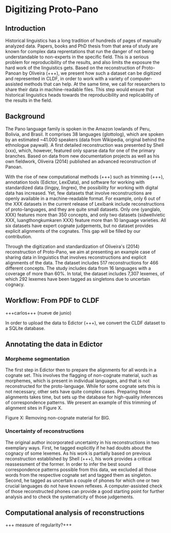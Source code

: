 # Digitizing Proto-Pano

## Introduction

Historical linguistics has a long tradition of hundreds of pages of manually analyzed data. Papers, books and PhD thesis from that area of study are known for complex data reprentations that run the danger of not being understandable to non-experts in the specific field. This is a serious problem for reproducibility of the results, and also limits the exposure the hard work of the linguistics gets. Based on the reconstruction of Proto-Panoan by Oliveira (+++), we present how such a dataset can be digitized and represented in CLDF, in order to work with a variety of computer-assisted methods that can help. At the same time, we call for researchers to share their data in machine-readable files. This step would ensure that historical linguistics heads towards the reproducibility and replicability of the results in the field.

## Background

The Pano language family is spoken in the Amazon lowlands of Peru, Bolivia, and Brasil. It comprises 38 languages (glottolog), which are spoken by an estimated ~41.000 speakers (data from Wikipedia, original behind the ethnologue paywall). A first detailed reconstruction was presented by Shell (xxx), which, however, featured only sparse data for one of the primary branches. Based on data from new documentation projects as well as his own fieldwork, Oliveira (2014) published an advanced reconstruction of Panoan.

With the rise of new computational methods (+++) such as trimming (+++), annotation tools (Edictor, LexiData), and software for working with standardized data (lingpy, lingrex), the possibility for working with digital data has increased. Yet, few datasets that involve reconstructions are openly available in a machine-readable format. For example, only 6 out of the XXX datasets in the current release of Lexibank include reconstructions of proto-languages, and they are quite small datasets. Only one (yanglalo, XXX) features more than 350 concepts, and only two datasets (sidwellvietic XXX, luangthongkumkaren XXX) feature more than 10 language varieties. All six datasets have expert cognate judgements, but no dataset provides explicit alignments of the cognates. This gap will be filled by our contribution.

Through the digitization and standardization of Oliveira's (2014) reconstruction of Proto-Pano, we aim at presenting an example case of sharing data in linguistics that involves reconstructions and explicit alignments of the data. The dataset includes 517 reconstructions for 466 different concepts. The study includes data from 16 languages with a coverage of more than 60%. In total, the dataset includes 7,307 lexemes, of which 292 lexemes have been tagged as singletons due to uncertain cognacy.

## Workflow: From PDF to CLDF

+++carlos+++ (nueve de junio)

In order to upload the data to Edictor (+++), we convert the CLDF dataset to a SQLite database.

## Annotating the data in Edictor

### Morpheme segmentation

The first step in Edictor then to prepare the alignments for all words in a cognate set. This involves the flagging of non-cognate material, such as morphemes, which is present in individual languages, and that is not reconstructed for the proto-language. While for some cognate sets this is not necessary, other sets have quite complex cases. Preparing those alignments takes time, but sets up the database for high-quality inferences of correspondence patterns. We present an example of this trimming of alignment sites in Figure X.

Figure X: Removing non-cognate material for BIG.

### Uncertainty of reconstructions

The original author incorporated uncertainty in his reconstructions in two exemplary ways. First, he tagged explicitly if he had doubts about the cognacy of some lexemes. As his work is partially based on previous reconstruction established by Shell (+++), his work provides a critical reassessment of the former. In order to infer the best sound correspondence patterns possible from this data, we excluded all those words from the respective cognate set and tagged them as singleton. Second, he tagged as uncertain a couple of phones for which one or two crucial languages do not have known reflexes. A computer-assisted check of those reconstructed phones can provide a good starting point for further analysis and to check the systematicity of those judgements.

## Computational analysis of reconstructions

+++ measure of regularity?+++
